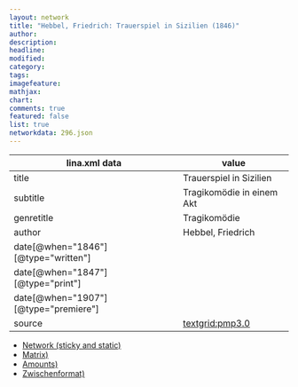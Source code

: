 ```yaml
---
layout: network
title: "Hebbel, Friedrich: Trauerspiel in Sizilien (1846)"
author:
description:
headline:
modified:
category:
tags:
imagefeature: 
mathjax: 
chart: 
comments: true
featured: false
list: true
networkdata: 296.json
---
```

lina.xml data  | value
------------- | -------------
title|Trauerspiel in Sizilien
subtitle|Tragikomödie in einem Akt
genretitle|Tragikomödie
author|Hebbel, Friedrich
date[@when="1846"][@type="written"]|
date[@when="1847"][@type="print"]|
date[@when="1907"][@type="premiere"]|
source|[textgrid:pmp3.0](https://textgridlab.org/1.0/tgcrud-public/rest/textgrid:pmp3.0/data)



* [Network (sticky and static)](/linas/network296)
* [Matrix)](/linas/matrix296)
* [Amounts)](/linas/amount296)
* [Zwischenformat)](/linas/lina296 )
